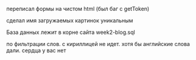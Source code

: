 переписал формы на чистом html (был баг с getToken)

сделал имя загружаемых картинок уникальным

База данных лежит в корне сайта week2-blog.sql

по фильтрации слов. с кириллицей не идет. хотя бы английские слова дали. сердца у вас нет
